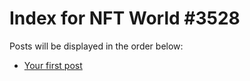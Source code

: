 # Index for NFT World #3528
Posts will be displayed in the order below:

- [Your first post](./001-first.md)

